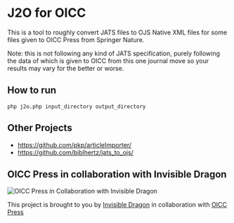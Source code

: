 # J2O for OICC

This is a tool to roughly convert JATS files to OJS Native XML files for some files
given to OICC Press from Springer Nature.

Note: this is not following any kind of JATS specification, purely following the
data of which is given to OICC from this one journal move so your results may vary
for the better or worse.

## How to run

```
php j2o.php input_directory output_directory
```

## Other Projects

* https://github.com/pkp/articleImporter/
* https://github.com/biblhertz/jats_to_ojs/

## OICC Press in collaboration with Invisible Dragon

![OICC Press in Collaboration with Invisible Dragon](https://images.invisibledragonltd.com/oicc-collab.png)

This project is brought to you by [Invisible Dragon](https://invisibledragonltd.com/ojs/) in collaboration with
[OICC Press](https://oiccpress.com/)
